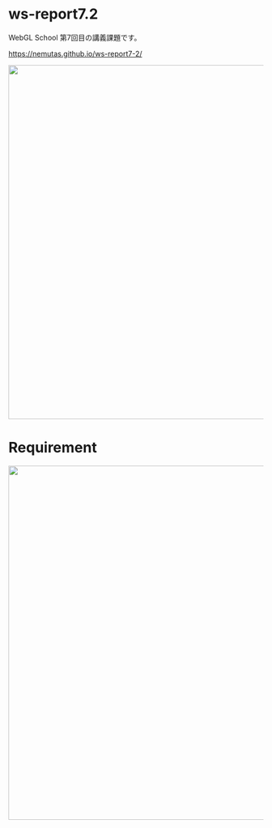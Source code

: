 # ws-report7.2
WebGL School 第7回目の講義課題です。

https://nemutas.github.io/ws-report7-2/

<img src='https://github.com/nemutas/ws-report7-2/assets/46724121/0e2ff600-74b9-4312-b41f-03ae73cba9da' width='700' />

# Requirement

<img src='https://github.com/nemutas/ws-report7/assets/46724121/630ec3c4-7ced-4d48-8768-413773bb4b9a' width='700' />
